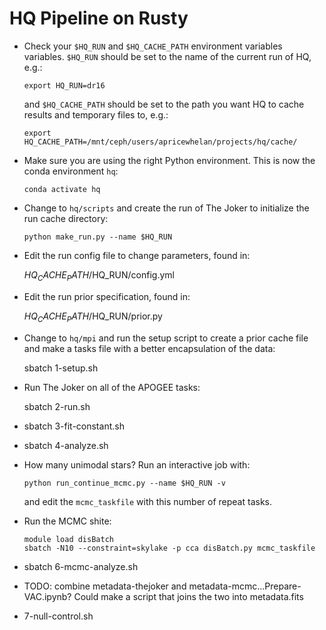 HQ Pipeline on Rusty
====================

* Check your `$HQ_RUN` and `$HQ_CACHE_PATH` environment variables
  variables. `$HQ_RUN` should be set to the name of the current run of
  HQ, e.g.:

      export HQ_RUN=dr16

  and `$HQ_CACHE_PATH` should be set to the path you want HQ to cache
  results and temporary files to, e.g.:

      export HQ_CACHE_PATH=/mnt/ceph/users/apricewhelan/projects/hq/cache/

* Make sure you are using the right Python environment. This is now
  the conda environment `hq`:

      conda activate hq

* Change to `hq/scripts` and create the run of The Joker to initialize
  the run cache directory:

      python make_run.py --name $HQ_RUN

* Edit the run config file to change parameters, found in:

     $HQ_CACHE_PATH/$HQ_RUN/config.yml

* Edit the run prior specification, found in:

     $HQ_CACHE_PATH/$HQ_RUN/prior.py

* Change to `hq/mpi` and run the setup script to create a prior cache
  file and make a tasks file with a better encapsulation of the data:

     sbatch 1-setup.sh

* Run The Joker on all of the APOGEE tasks:

     sbatch 2-run.sh

* sbatch 3-fit-constant.sh

* sbatch 4-analyze.sh

* How many unimodal stars? Run an interactive job with:

      python run_continue_mcmc.py --name $HQ_RUN -v

  and edit the `mcmc_taskfile` with this number of repeat tasks.

* Run the MCMC shite:
      
      module load disBatch
      sbatch -N10 --constraint=skylake -p cca disBatch.py mcmc_taskfile

* sbatch 6-mcmc-analyze.sh

* TODO: combine metadata-thejoker and metadata-mcmc...Prepare-VAC.ipynb? Could make a script that joins the two into metadata.fits

* 7-null-control.sh
